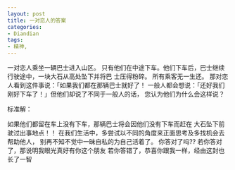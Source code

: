 ```yaml
---
layout: post
title: 一对恋人的答案
categories:
- Diandian
tags:
- 精神, 
---
```

<p>一对恋人乘坐一辆巴士进入山区。 只有他们在中途下车。他们下车后，巴士继续行驶途中，一块大石从高处坠下并将巴 士压得粉碎。 所有乘客无一生还。 那对恋人看到这件事说：「如果我们都在那辆巴士就好了！ 一般人都会想说：「还好我们刚好下车了！」但他们却说了不同于一般人的话， 您认为他们为什么会这样说？ </p>
<p>标准解：</p>
<p> 如果他们都留在车上没有下车，那辆巴士将会因他们没有下车而赶在 大石坠下前驶过出事地点！！ 在我们生活中，多尝试以不同的角度来正面思考及多找机会去帮助他人， 别再不知不觉中一昧自私的为自己活着了。 你答对了吗?? 若你答对了，那说明我眼光真好有你这个朋友 若你答错了，恭喜你跟我一样，经由这封也长了一智 </p>